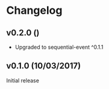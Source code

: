 # Changelog

## v0.2.0 ()

* Upgraded to sequential-event ^0.1.1

## v0.1.0 (10/03/2017)

Initial release